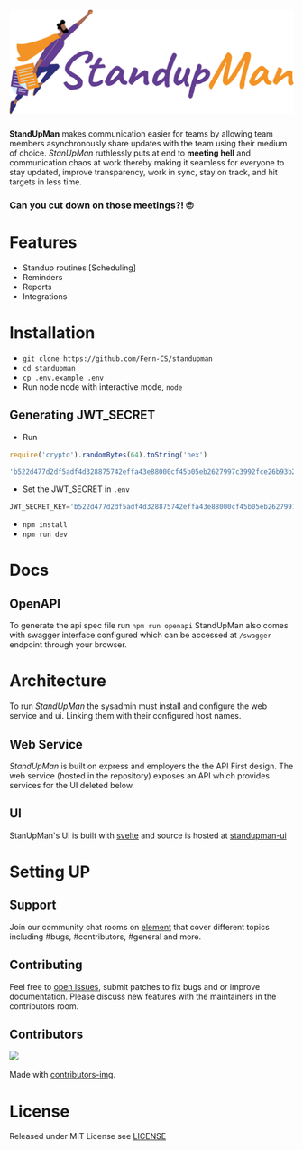 # [![StandUpManLogo](./logo.svg)](https://standupman.xyz)

**StandUpMan** makes communication easier for teams by allowing team members asynchronously share updates with the team using their medium of choice. *StanUpMan* ruthlessly puts at end to **meeting hell** and communication chaos at work thereby making it seamless for everyone to stay updated, improve transparency, work in sync, stay on track, and hit targets in less time.

### Can you cut down on those meetings?! 🙄


# Features

- Standup routines [Scheduling]
- Reminders
- Reports
- Integrations

# Installation 

- `git clone https://github.com/Fenn-CS/standupman`
- `cd standupman`
- `cp .env.example .env`
-  Run node node with interactive mode, `node`

## Generating JWT_SECRET
- Run
```js
require('crypto').randomBytes(64).toString('hex')
```

```js
'b522d477d2df5adf4d328875742effa43e88000cf45b05eb2627997c3992fce26b93b2c3724432c2e6904de7c157074062af65f14aa73b7aadd255fccd9d9708'
```
- Set the JWT_SECRET in `.env`
```js
JWT_SECRET_KEY='b522d477d2df5adf4d328875742effa43e88000cf45b05eb2627997c3992fce26b93b2c3724432c2e6904de7c157074062af65f14aa73b7aadd255fccd9d9708'
```
- `npm install`
- `npm run dev` 

# Docs

## OpenAPI
To generate the api spec file run `npm run openapi`
StandUpMan also comes with swagger interface configured which can be accessed at `/swagger` endpoint through your browser.

# Architecture 

To run *StandUpMan* the sysadmin must install and configure the web service and ui. Linking them with their configured host names.

## Web Service

*StandUpMan* is built on express and employers the the API First design. The web service (hosted in the repository) exposes an API which provides services for the UI deleted below.

## UI

StanUpMan's UI is built with [svelte](svelte.dev/) and source is hosted at [standupman-ui](https://github.com/standupman/standupman-ui)

# Setting UP

## Support

Join our community chat rooms on [element](https://matrix.to/#/#standupman:matrix.org) that cover different topics including #bugs, #contributors, #general and more.

## Contributing

Feel free to [open issues](https://github.com/standupman/standupman/issues), submit patches to fix bugs and or improve documentation. Please discuss new features with the maintainers in the contributors room.

## Contributors
<a href="https://github.com/standupman/standupman/graphs/contributors">
  <img src="https://contrib.rocks/image?repo=standupman/standupman" />
</a>

Made with [contributors-img](https://contrib.rocks).

# License

Released under MIT License see [LICENSE](LICENSE.md)

